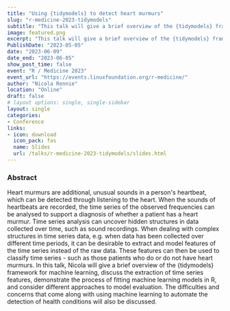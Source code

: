 ```yaml
---
title: "Using {tidymodels} to detect heart murmurs"
slug: "r-medicine-2023-tidymodels"
subtitle: "This talk will give a brief overview of the {tidymodels} framework for machine learning, discuss the extraction of time series features, demonstrate the process of fitting machine learning models in R to heart sound recordings, and consider different approaches to model evaluation."
image: featured.png
excerpt: "This talk will give a brief overview of the {tidymodels} framework for machine learning, discuss the extraction of time series features, demonstrate the process of fitting machine learning models in R to heart sound recordings, and consider different approaches to model evaluation."
PublishDate: "2023-05-05"
date: "2023-06-09"
date_end: "2023-06-05"
show_post_time: false
event: "R / Medicine 2023"
event_url: "https://events.linuxfoundation.org/r-medicine/"
author: "Nicola Rennie"
location: "Online"
draft: false
# layout options: single, single-sidebar
layout: single
categories:
- Conference
links:
- icon: download
  icon_pack: fas
  name: Slides
  url: /talks/r-medicine-2023-tidymodels/slides.html
---
```


### Abstract

Heart murmurs are additional, unusual sounds in a person's heartbeat, which can be detected through listening to the heart. When the sounds of heartbeats are recorded, the time series of the observed frequencies can be analysed to support a diagnosis of whether a patient has a heart murmur. Time series analysis can uncover hidden structures in data collected over time, such as sound recordings. When dealing with complex structures in time series data, e.g. when data has been collected over different time periods, it can be desirable to extract and model features of the time series instead of the raw data. These features can then be used to classify time series - such as those patients who do or do not have heart murmurs. In this talk, Nicola will give a brief overview of the {tidymodels} framework for machine learning, discuss the extraction of time series features, demonstrate the process of fitting machine learning models in R, and consider different approaches to model evaluation. The difficulties and concerns that come along with using machine learning to automate the detection of health conditions will also be discussed.
